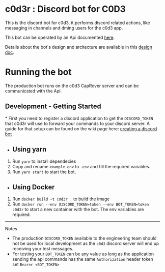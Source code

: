 # c0d3r : Discord bot for C0D3

This is the discord bot for c0d3, it performs discord related actions, like messaging in channels and dming users for the c0d3 app.

This bot can be operated by an Api documented [here](https://github.com/garageScript/c0d3r/wiki/C0D3R-Api-Documentation).

Details about the bot's design and arcitecture are available in this [design doc](https://github.com/garageScript/c0d3r/issues/3).

# Running the bot

The production bot runs on the c0d3 CapRover server and can be communicated with the Api.

## Development - Getting Started

\* First you need to register a discord application to get the `DISCORD_TOKEN` that c0d3r will use to forward your commands to your discord server. A guide for that setup can be found on the wiki page here: [creating a discord bot](./discordbotsetup.md)
- ## Using yarn

1. Run `yarn` to install dependecies
2. Copy and rename `example.env` to `.env` and fill the required variables.
3. Run `yarn start` to start the bot.

- ## Using Docker

1. Run `docker build -t c0d3r .` to build the image
2. Run `docker run --env DISCORD_TOKEN=token --env BOT_TOKEN=token c0d3r` to start a new container with the bot. The env variables are required.

---
Notes

- The production `DISCORD_TOKEN` available to the engineering team should not be used for local development as the `c0d3` discord server will end up receiving your test messages.
- For testing your `BOT_TOKEN` can be any value as long as the application sending the api commands has the same `Authorization` header token set `Bearer <BOT_TOKEN>`